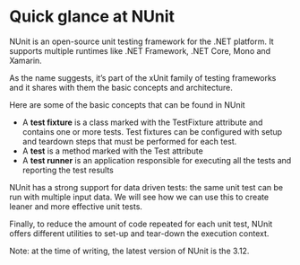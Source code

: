 # Quick glance at NUnit

NUnit is an open-source unit testing framework for the .NET platform. It supports multiple runtimes like .NET Framework, .NET Core, Mono and Xamarin.

As the name suggests, it’s part of the xUnit family of testing frameworks and it shares with them the basic concepts and architecture.

Here are some of the basic concepts that can be found in NUnit

* A **test fixture** is a class marked with the TestFixture attribute and contains one or more tests. Test fixtures can be configured with setup and teardown steps that must be performed for each test.
* A **test** is a method marked with the Test attribute
* A **test runner** is an application responsible for executing all the tests and reporting the test results

NUnit has a strong support for data driven tests: the same unit test can be run with multiple input data. We will see how we can use this to create leaner and more effective unit tests.

Finally, to reduce the amount of code repeated for each unit test, NUnit offers different utilities to set-up and tear-down the execution context.

Note: at the time of writing, the latest version of NUnit is the 3.12.

